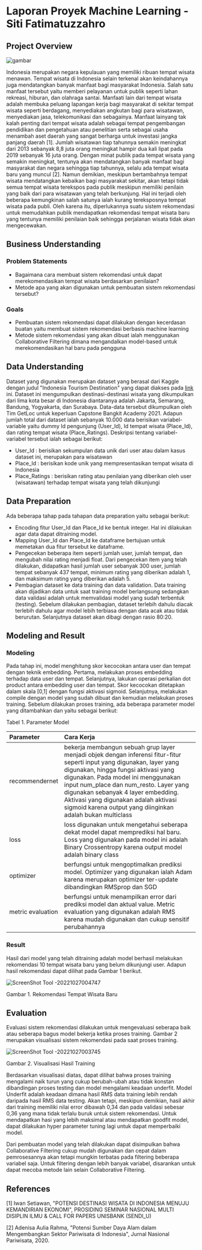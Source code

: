 # Laporan Proyek Machine Learning - Siti Fatimatuzzahro

## Project Overview
![gambar](https://th.bing.com/th/id/OIP.4x_aEG3I8M8gropN1eV0BwHaC5?pid=ImgDet&rs=1)

Indonesia merupakan negara kepulauan yang memiliki ribuan tempat wisata menawan. Tempat wisata di Indonesia selain terkenal akan keindahannya juga mendatangkan banyak manfaat bagi masyarakat Indonesia. Salah satu manfaat tersebut yaitu memberi pelayanan untuk publik seperti lahan rekreasi, hiburan, dan olahraga santai. Manfaati lain dari tempat wisata adalah membuka peluang lapangan kerja bagi masyarakat di sekitar tempat wisata seperti berdagang, menyediakan angkutan bagi para wisatawan, menyediakan jasa, telekomunikasi dan sebagainya. Manfaat lainyang tak kalah penting dari tempat wisata adalah sebagai tempat pengembangan pendidikan dan pengetahuan atau penelitian serta sebagai usaha menambah aset daerah yang sangat berharga untuk investasi jangka panjang daerah [1]. Jumlah wisatawan tiap tahunnya semakin meningkat dari 2013 sebanyak 8,8 juta orang meningkat hampir dua kali lipat pada 2019 sebanyak 16 juta orang. Dengan minat publik pada tempat wisata yang semakin meningkat, tentunya akan mendatangkan banyak manfaat bagi masyarakat dan negara sehingga tiap tahunnya, selalu ada tempat wisata baru yang muncul [2]. Namun demikian, meskipun bertambahnya tempat wisata mendatangkan kebaikan bagi masyarakat sekitar, akan tetapi tidak semua tempat wisata terekspos pada publik meskipun memiliki penilain yang baik dari para wisatawan yang telah berkunjung. Hal ini terjadi oleh beberapa kemungkinan salah satunya ialah kurang tereksposnya tempat wisata pada publi. Oleh karena itu, diperlukannya suatu sistem rekomendasi untuk memudahkan publik mendapatkan rekomendasi tempat wisata baru yang tentunya memiliki penilaian baik sehingga perjalanan wisata tidak akan mengecewakan. 

## **Business Understanding**
### Problem Statements
* Bagaimana cara membuat sistem rekomendasi untuk dapat merekomendasikan tempat wisata berdasarkan penilaian?
* Metode apa yang akan digunakan untuk pembuatan sistem rekomendasi tersebut?

### Goals
* Pembuatan sistem rekomendasi dapat dilakukan dengan kecerdasan buatan yaitu membuat sistem rekomendasi berbasis machine learning
* Metode sistem rekomendasi yang akan dibuat ialah menggunakan Collaborative Filtering dimana mengandalkan model-based untuk merekomendasikan hal baru pada pengguna

## **Data Understanding**
Dataset yang digunakan merupakan dataset yang berasal dari Kaggle dengan judul "Indonesia Tourism Destination" yang dapat diakses pada [link](https://www.kaggle.com/datasets/aprabowo/indonesia-tourism-destination?select=tourism_with_id.csv) ini. Dataset ini mengumpulkan destinasi-destinasi wisata yang dikumpulkan dari lima kota besar di Indonesia diantaranya adalah Jakarta, Semarang, Bandung, Yogyakarta, dan Surabaya. Data-data tersebut dikumpulkan oleh Tim GetLoc untuk keperluan Capstone Bangkit Academy 2021. Adapun jumlah total dari dataset ialah sebanyak 10.000 data berisikan variabel-variable yaitu dummy Id pengunjung (User_Id), Id tempat wisata (Place_Id), dan rating tempat wisata (Place_Ratings). Deskripsi tentang variabel-variabel tersebut ialah sebagai berikut:
* User_Id : berisikan sekumpulan data unik dari user atau dalam kasus dataset ini, merupakan para wisatawan
* Place_Id : berisikan kode unik yang mempresentasikan tempat wisata di Indonesia
* Place_Ratings : berisikan rating atau penilaian yang diberikan oleh user (wisatawan) terhadap tempat wisata yang telah dikunjungi

## **Data Preparation**
Ada beberapa tahap pada tahapan data preparation yaitu sebagai berikut:
* Encoding fitur User_Id dan Place_Id ke bentuk integer. Hal ini dilakukan agar data dapat ditraining model.
* Mapping User_Id dan Place_Id ke dataframe bertujuan untuk memetakan dua fitur tersebut ke dataframe.
* Pengecekan beberapa item seperti jumlah user, jumlah tempat, dan mengubah nilai rating menjadi float. Dari pengecekan item yang telah dilakukan, didapatkan hasil jumlah user sebanyak 300 user, jumlah tempat sebanyak 437 tempat, minimum rating yang diberikan adalah 1, dan maksimum rating yang diberikan adalah 5.
* Pembagian dataset ke data training dan data validation. Data training akan dijadikan data untuk saat training model berlangsung sedangkan data validasi adalah untuk memvalidasi model yang sudah terbentuk (testing). Sebelum dilakukan pembagian, dataset terlebih dahulu diacak terlebih dahulu agar model lebih terbiasa dengan data acak atau tidak berurutan. Selanjutnya dataset akan dibagi dengan rasio 80:20. 

## **Modeling and Result**
### Modeling
Pada tahap ini, model menghitung skor kecocokan antara user dan tempat dengan teknik embedding. Pertama, melakukan proses embedding terhadap data user dan tempat. Selanjutnya, lakukan operasi perkalian dot product antara embedding user dan tempat. Skor kecocokan ditetapkan dalam skala [0,1] dengan fungsi aktivasi sigmoid. Selanjutnya, melakukan compile dengan model yang sudah dibuat dan kemudian melakukan proses training. Sebelum dilakukan proses training, ada beberapa parameter model yang ditambahkan dan yaitu sebagai berikut:

Tabel 1. Parameter Model

| Parameter   |Cara Kerja|
|:------------|:------------------|
|recommendernet|bekerja membangun sebuah grup layer menjadi objek dengan inferensi fitur-fitur seperti input yang digunakan, layer yang digunakan, hingga fungsi aktivasi yang digunakan. Pada model ini menggunakan input num_place dan num_resto. Layer yang digunakan sebanyak 4 layer embedding. Aktivasi yang digunakan adalah aktivasi sigmoid karena output yang diinginkan adalah bukan multiclass|
|loss         |loss digunakan untuk mengetahui seberapa dekat model dapat memprediksi hal baru. Loss yang digunakan pada model ini adalah Binary Crossentropy karena output model adalah binary class|
|optimizer    |berfungsi untuk mengoptimalkan prediksi model. Optimizer yang digunakan ialah Adam karena merupakan optimizer ter-update dibandingkan RMSprop dan SGD|
|metric evaluation| berfungsi untuk menampilkan error dari prediksi model dan aktual value. Metric evaluation yang digunakan adalah RMS karena mudah digunakan dan cukup sensitif perubahannya|

### Result
Hasil dari model yang telah ditraining adalah model berhasil melakukan rekomendasi 10 tempat wisata baru yang belum dikunjungi user. Adapun hasil rekomendasi dapat dilihat pada Gambar 1 berikut.

![ScreenShot Tool -20221027004747](https://user-images.githubusercontent.com/99231159/198099300-74357a38-8dcf-461c-9454-ca79ae18b13c.png)

Gambar 1. Rekomendasi Tempat Wisata Baru

## **Evaluation**

Evaluasi sistem rekomendasi dilakukan untuk mengevaluasi seberapa baik atau seberapa bagus model bekerja ketika proses training. Gambar 2 merupakan visualisasi sistem rekomendasi pada saat proses training.

![ScreenShot Tool -20221027003745](https://user-images.githubusercontent.com/99231159/198099128-e31885f7-8ac7-43d1-bd64-71a6fd4199d4.png)

Gambar 2. Visualisasi Hasil Training

Berdasarkan visualisasi diatas, dapat dilihat bahwa proses training mengalami naik turun yang cukup berubah-ubah atau tidak konstan dibandingan proses testing dan model mengalami keadaan underfit. Model Underfit adalah keadaan dimana hasil RMS data training lebih rendah daripada hasil RMS data testing. Akan tetapi, meskipun demikian, hasil akhir dari training memiliki nilai error dibawah 0,34 dan pada validasi sebesar 0,36 yang mana tidak terlalu buruk untuk sistem rekomendasi. Untuk mendapatkan hasi yang lebih maksimal atau mendapatkan goodfit model, dapat dilakukan hyper parameter tuning lagi untuk dapat memperbaiki model.

Dari pembuatan model yang telah dilakukan dapat disimpulkan bahwa Collaborative Filtering cukup mudah digunakan dan cepat dalam pemrosesannya akan tetapi mungkin terbatas pada filtering beberapa variabel saja. Untuk filtering dengan lebih banyak variabel, disarankan untuk dapat mecoba metode lain selain Collaborative Filtering.

## **References**
[1] Iwan Setiawan, "POTENSI DESTINASI WISATA DI INDONESIA MENUJU KEMANDIRIAN
EKONOMI", PROSIDING SEMINAR NASIONAL MULTI DISIPLIN ILMU & CALL FOR PAPERS UNISBANK (SENDI_U)

[2] Adenisa Aulia Rahma, "Potensi Sumber Daya Alam dalam Mengembangkan Sektor Pariwisata di Indonesia", Jurnal Nasional Pariwisata, 2020.
